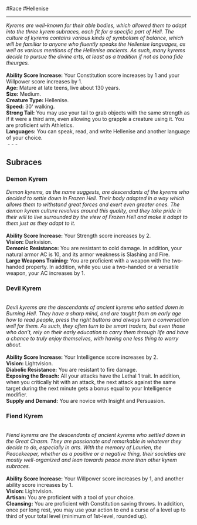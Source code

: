 #Race #Hellenise 
- - -
_Kyrems are well-known for their able bodies, which allowed them to adapt into the three kyrem subraces, each fit for a specific part of Hell. The culture of kyrems contains various kinds of symbolism of balance, which will be familiar to anyone who fluently speaks the Hellenise languages, as well as various mentions of the Hellenise_ _ancients. As such, many kyrems decide to pursue the divine arts, at least as a tradition if not as bona fide theurges._  
   
**Ability Score Increase:** Your Constitution score increases by 1 and your Willpower score increases by 1.  
**Age:** Mature at late teens, live about 130 years.  
**Size:** Medium.  
**Creature Type:** Hellenise.  
**Speed:** 30' walking.  
**Strong Tail:** You may use your tail to grab objects with the same strength as if it were a third arm, even allowing you to grapple a creature using it. You are proficient with Athletics.  
**Languages:** You can speak, read, and write Hellenise and another language of your choice.  
 - - -
## Subraces
### Demon Kyrem

_Demon kyrems, as the name suggests, are descendants of the kyrems who decided to settle down in Frozen Hell. Their body adapted in a way which allows them to withstand great forces and exert even greater ones. The demon kyrem culture revolves around this quality, and they take pride in their will to live surrounded by the view of Frozen Hell and make it adapt to them just as they adapt to it._  
   
**Ability Score Increase:** Your Strength score increases by 2.  
**Vision:** Darkvision.  
**Demonic Resistance:** You are resistant to cold damage. In addition, your natural armor AC is 10, and its armor weakness is Slashing and Fire.  
**Large Weapons Training:** You are proficient with a weapon with the two-handed property. In addition, while you use a two-handed or a versatile weapon, your AC increases by 1.  

### Devil Kyrem
   
_Devil kyrems are the descendants of ancient kyrems who settled down in Burning Hell. They have a sharp mind, and are taught from an early age how to read people, press the right buttons and always turn a conversation well for them. As such, they often turn to be smart traders, but even those who don’t, rely on their early education to carry them through life and have a chance to truly enjoy themselves, with having one less thing to worry about._  
   
**Ability Score Increase:** Your Intelligence score increases by 2.  
**Vision:** Lightvision.  
**Diabolic Resistance:** You are resistant to fire damage.  
**Exposing the Breach:** All your attacks have the Lethal 1 trait. In addition, when you critically hit with an attack, the next attack against the same target during the next minute gets a bonus equal to your Intelligence modifier.  
**Supply and Demand:** You are novice with Insight and Persuasion.  

### Fiend Kyrem
   
_Fiend kyrems are the descendants of ancient kyrems who settled down in the Great Chasm. They are passionate and remarkable in whatever they decide to do, especially in arts. With the memory of Laurien, the Peacekeeper, whether as a positive or a negative thing, their societies are mostly well-organized and lean towards peace more than other kyrem subraces._  
   
**Ability Score Increase:** Your Willpower score increases by 1, and another ability score increases by 1.  
**Vision:** Lightvision.  
**Artisan:** You are proficient with a tool of your choice.  
**Cleansing:** You are proficient with Constitution saving throws. In addition, once per long rest, you may use your action to end a curse of a level up to third of your total level (minimum of 1st-level, rounded up).
